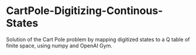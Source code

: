 # CartPole-Digitizing-Continous-States
Solution of the Cart Pole problem by mapping digitized states to a Q table of finite space, using numpy and OpenAI Gym.
